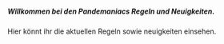 ##### Willkommen bei den Pandemaniacs Regeln und Neuigkeiten.

Hier könnt ihr die aktuellen Regeln sowie neuigkeiten einsehen.